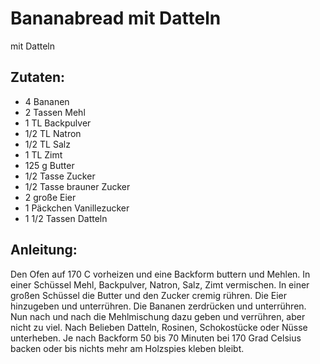 Bananabread mit Datteln
===
mit Datteln

Zutaten:
---
- 4  Bananen
- 2 Tassen Mehl
- 1 TL Backpulver
- 1/2 TL Natron
- 1/2 TL Salz
- 1 TL Zimt
- 125 g Butter
- 1/2 Tasse Zucker
- 1/2 Tasse brauner Zucker
- 2 große Eier
- 1 Päckchen Vanillezucker
- 1 1/2 Tassen Datteln

Anleitung:
---
Den Ofen auf 170 C vorheizen und eine Backform buttern und Mehlen.
In einer Schüssel Mehl, Backpulver, Natron, Salz, Zimt vermischen.
In einer großen Schüssel die Butter und den Zucker cremig rühren.
Die Eier hinzugeben und unterrühren.
Die Bananen zerdrücken und unterrühren.
Nun nach und nach die Mehlmischung dazu geben und verrühren, aber nicht zu viel.
Nach Belieben Datteln, Rosinen, Schokostücke oder Nüsse unterheben.
Je nach Backform 50 bis 70 Minuten bei 170 Grad Celsius backen oder bis nichts mehr am Holzspies kleben bleibt.